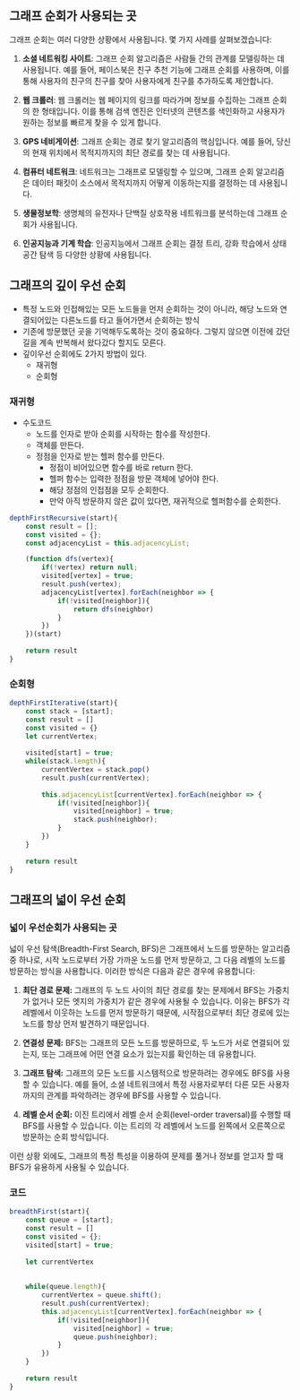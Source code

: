 ## 그래프 순회가 사용되는 곳 

그래프 순회는 여러 다양한 상황에서 사용됩니다. 몇 가지 사례를 살펴보겠습니다:

1. **소셜 네트워킹 사이트**: 그래프 순회 알고리즘은 사람들 간의 관계를 모델링하는 데 사용됩니다. 예를 들어, 페이스북은 친구 추천 기능에 그래프 순회를 사용하며, 이를 통해 사용자의 친구의 친구를 찾아 사용자에게 친구를 추가하도록 제안합니다.

2. **웹 크롤러**: 웹 크롤러는 웹 페이지의 링크를 따라가며 정보를 수집하는 그래프 순회의 한 형태입니다. 이를 통해 검색 엔진은 인터넷의 콘텐츠를 색인화하고 사용자가 원하는 정보를 빠르게 찾을 수 있게 합니다.

3. **GPS 네비게이션**: 그래프 순회는 경로 찾기 알고리즘의 핵심입니다. 예를 들어, 당신의 현재 위치에서 목적지까지의 최단 경로를 찾는 데 사용됩니다.

4. **컴퓨터 네트워크**: 네트워크는 그래프로 모델링할 수 있으며, 그래프 순회 알고리즘은 데이터 패킷이 소스에서 목적지까지 어떻게 이동하는지를 결정하는 데 사용됩니다.

5. **생물정보학**: 생명체의 유전자나 단백질 상호작용 네트워크를 분석하는데 그래프 순회가 사용됩니다.

6. **인공지능과 기계 학습**: 인공지능에서 그래프 순회는 결정 트리, 강화 학습에서 상태 공간 탐색 등 다양한 상황에 사용됩니다.


## 그래프의 깊이 우선 순회 

- 특정 노드와 인접해있는 모든 노드들을 먼저 순회하는 것이 아니라, 해당 노드와 연결되어있는 다른노드를 타고 들어가면서 순회하는 방식 
- 기존에 방문했던 곳을 기억해두도록하는 것이 중요하다. 그렇지 않으면 이전에 갔던 길을 계속 반복해서 왔다갔다 할지도 모른다. 
- 깊이우선 순회에도 2가지 방법이 있다. 
	- 재귀형 
	- 순회형 


### 재귀형 

- 수도코드 
	- 노드를 인자로 받아 순회를 시작하는 함수를 작성한다. 
	- 객체를 만든다. 
	- 정점을 인자로 받는 헬퍼 함수를 만든다.
		- 정점이 비어있으면 함수를 바로 return 한다. 
		- 헬퍼 함수는 입력한 정점을 방문 객체에 넣어야 한다. 
		- 해당 정점의 인접점을 모두 순회한다. 
		- 만약 아직 방문하지 않은 값이 있다면, 재귀적으로 헬퍼함수를 순회한다. 

```js
depthFirstRecursive(start){
	const result = [];
	const visited = {};
	const adjacencyList = this.adjacencyList;

	(function dfs(vertex){
		if(!vertex) return null;
		visited[vertex] = true; 
		result.push(vertex);
		adjacencyList[vertex].forEach(neighbor => {
			if(!visited[neighbor]){
				return dfs(neighbor)
			}
		})
	})(start)
	
	return result 
}
```

### 순회형

```js
depthFirstIterative(start){
	const stack = [start];
	const result = []
	const visited = {}
	let currentVertex;
	
	visited[start] = true;
	while(stack.length){
		currentVertex = stack.pop()
		result.push(currentVertex);
		
		this.adjacencyList[currentVertex].forEach(neighbor => {
			if(!visited[neighbor]){
				visited[neighbor] = true;
				stack.push(neighbor);
			}
		})
	}
	
	return result
}
```


## 그래프의 넓이 우선 순회 

### 넓이 우선순회가 사용되는 곳 

넓이 우선 탐색(Breadth-First Search, BFS)은 그래프에서 노드를 방문하는 알고리즘 중 하나로, 시작 노드로부터 가장 가까운 노드를 먼저 방문하고, 그 다음 레벨의 노드를 방문하는 방식을 사용합니다. 이러한 방식은 다음과 같은 경우에 유용합니다:

1. **최단 경로 문제:** 그래프의 두 노드 사이의 최단 경로를 찾는 문제에서 BFS는 가중치가 없거나 모든 엣지의 가중치가 같은 경우에 사용될 수 있습니다. 이유는 BFS가 각 레벨에서 이웃하는 노드를 먼저 방문하기 때문에, 시작점으로부터 최단 경로에 있는 노드를 항상 먼저 발견하기 때문입니다.

2. **연결성 문제:** BFS는 그래프의 모든 노드를 방문하므로, 두 노드가 서로 연결되어 있는지, 또는 그래프에 어떤 연결 요소가 있는지를 확인하는 데 유용합니다.

3. **그래프 탐색:** 그래프의 모든 노드를 시스템적으로 방문하려는 경우에도 BFS를 사용할 수 있습니다. 예를 들어, 소셜 네트워크에서 특정 사용자로부터 다른 모든 사용자까지의 관계를 파악하려는 경우에 BFS를 사용할 수 있습니다.

4. **레벨 순서 순회:** 이진 트리에서 레벨 순서 순회(level-order traversal)를 수행할 때 BFS를 사용할 수 있습니다. 이는 트리의 각 레벨에서 노드를 왼쪽에서 오른쪽으로 방문하는 순회 방식입니다.

이런 상황 외에도, 그래프의 특정 특성을 이용하여 문제를 풀거나 정보를 얻고자 할 때 BFS가 유용하게 사용될 수 있습니다.

### 코드 

```js
breadthFirst(start){
	const queue = [start];
	const result = []
	const visited = {};
	visited[start] = true;
	
	let currentVertex
	
	
	while(queue.length){
		currentVertex = queue.shift();
		result.push(currentVertex);
		this.adjacencyList[currentVertex].forEach(neighbor => {
			if(!visited[neighbor]){
				visited[neighbor] = true;
				queue.push(neighbor);
			}
		})
	}
	
	return result
}

```